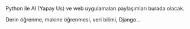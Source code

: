 Python ile AI (Yapay Us) ve web uygulamaları paylaşımları burada olacak.

Derin öğrenme, makine öğrenmesi, veri bilimi, Django...

